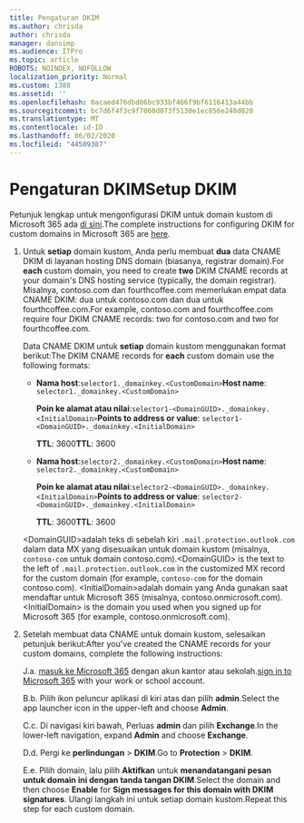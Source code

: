 ```yaml
---
title: Pengaturan DKIM
ms.author: chrisda
author: chrisda
manager: dansimp
ms.audience: ITPro
ms.topic: article
ROBOTS: NOINDEX, NOFOLLOW
localization_priority: Normal
ms.custom: 1388
ms.assetid: ''
ms.openlocfilehash: 0acaed476dbd06bc933bf466f9bf6116413a44bb
ms.sourcegitcommit: bc7d6f4f3c9f7060d073f5130e1ec856e248d020
ms.translationtype: MT
ms.contentlocale: id-ID
ms.lasthandoff: 06/02/2020
ms.locfileid: "44509387"
---
```

# <a name="setup-dkim"></a><span data-ttu-id="9f940-102">Pengaturan DKIM</span><span class="sxs-lookup"><span data-stu-id="9f940-102">Setup DKIM</span></span>

<span data-ttu-id="9f940-103">Petunjuk lengkap untuk mengonfigurasi DKIM untuk domain kustom di Microsoft 365 ada [di sini](https://docs.microsoft.com/microsoft-365/security/office-365-security/use-dkim-to-validate-outbound-email#steps-you-need-to-do-to-manually-set-up-dkim).</span><span class="sxs-lookup"><span data-stu-id="9f940-103">The complete instructions for configuring DKIM for custom domains in Microsoft 365 are [here](https://docs.microsoft.com/microsoft-365/security/office-365-security/use-dkim-to-validate-outbound-email#steps-you-need-to-do-to-manually-set-up-dkim).</span></span>

1. <span data-ttu-id="9f940-104">Untuk **setiap** domain kustom, Anda perlu membuat **dua** data CNAME DKIM di layanan hosting DNS domain (biasanya, registrar domain).</span><span class="sxs-lookup"><span data-stu-id="9f940-104">For **each** custom domain, you need to create **two** DKIM CNAME records at your domain's DNS hosting service (typically, the domain registrar).</span></span> <span data-ttu-id="9f940-105">Misalnya, contoso.com dan fourthcoffee.com memerlukan empat data CNAME DKIM: dua untuk contoso.com dan dua untuk fourthcoffee.com.</span><span class="sxs-lookup"><span data-stu-id="9f940-105">For example, contoso.com and fourthcoffee.com require four DKIM CNAME records: two for contoso.com and two for fourthcoffee.com.</span></span>

   <span data-ttu-id="9f940-106">Data CNAME DKIM untuk **setiap** domain kustom menggunakan format berikut:</span><span class="sxs-lookup"><span data-stu-id="9f940-106">The DKIM CNAME records for **each** custom domain use the following formats:</span></span>

   - <span data-ttu-id="9f940-107">**Nama host**:`selector1._domainkey.<CustomDomain>`</span><span class="sxs-lookup"><span data-stu-id="9f940-107">**Host name**: `selector1._domainkey.<CustomDomain>`</span></span>

     <span data-ttu-id="9f940-108">**Poin ke alamat atau nilai**:`selector1-<DomainGUID>._domainkey.<InitialDomain>`</span><span class="sxs-lookup"><span data-stu-id="9f940-108">**Points to address or value**: `selector1-<DomainGUID>._domainkey.<InitialDomain>`</span></span>

     <span data-ttu-id="9f940-109">**TTL**: 3600</span><span class="sxs-lookup"><span data-stu-id="9f940-109">**TTL**: 3600</span></span>

   - <span data-ttu-id="9f940-110">**Nama host**:`selector2._domainkey.<CustomDomain>`</span><span class="sxs-lookup"><span data-stu-id="9f940-110">**Host name**: `selector2._domainkey.<CustomDomain>`</span></span>

     <span data-ttu-id="9f940-111">**Poin ke alamat atau nilai**:`selector2-<DomainGUID>._domainkey.<InitialDomain>`</span><span class="sxs-lookup"><span data-stu-id="9f940-111">**Points to address or value**: `selector2-<DomainGUID>._domainkey.<InitialDomain>`</span></span>

     <span data-ttu-id="9f940-112">**TTL**: 3600</span><span class="sxs-lookup"><span data-stu-id="9f940-112">**TTL**: 3600</span></span>

   <span data-ttu-id="9f940-113">\<DomainGUID\>adalah teks di sebelah kiri `.mail.protection.outlook.com` dalam data MX yang disesuaikan untuk domain kustom (misalnya, `contoso-com` untuk domain contoso.com).</span><span class="sxs-lookup"><span data-stu-id="9f940-113">\<DomainGUID\> is the text to the left of `.mail.protection.outlook.com` in the customized MX record for the custom domain (for example, `contoso-com` for the domain contoso.com).</span></span> <span data-ttu-id="9f940-114">\<InitialDomain\>adalah domain yang Anda gunakan saat mendaftar untuk Microsoft 365 (misalnya, contoso.onmicrosoft.com).</span><span class="sxs-lookup"><span data-stu-id="9f940-114">\<InitialDomain\> is the domain you used when you signed up for Microsoft 365 (for example, contoso.onmicrosoft.com).</span></span>

2. <span data-ttu-id="9f940-115">Setelah membuat data CNAME untuk domain kustom, selesaikan petunjuk berikut:</span><span class="sxs-lookup"><span data-stu-id="9f940-115">After you've created the CNAME records for your custom domains, complete the following instructions:</span></span>

   <span data-ttu-id="9f940-116">J.</span><span class="sxs-lookup"><span data-stu-id="9f940-116">a.</span></span> <span data-ttu-id="9f940-117">[masuk ke Microsoft 365](https://support.office.microsoft.com/article/e9eb7d51-5430-4929-91ab-6157c5a050b4) dengan akun kantor atau sekolah.</span><span class="sxs-lookup"><span data-stu-id="9f940-117">[sign in to Microsoft 365](https://support.office.microsoft.com/article/e9eb7d51-5430-4929-91ab-6157c5a050b4) with your work or school account.</span></span>

   <span data-ttu-id="9f940-118">B.</span><span class="sxs-lookup"><span data-stu-id="9f940-118">b.</span></span> <span data-ttu-id="9f940-119">Pilih ikon peluncur aplikasi di kiri atas dan pilih **admin**.</span><span class="sxs-lookup"><span data-stu-id="9f940-119">Select the app launcher icon in the upper-left and choose **Admin**.</span></span>

   <span data-ttu-id="9f940-120">C.</span><span class="sxs-lookup"><span data-stu-id="9f940-120">c.</span></span> <span data-ttu-id="9f940-121">Di navigasi kiri bawah, Perluas **admin** dan pilih **Exchange**.</span><span class="sxs-lookup"><span data-stu-id="9f940-121">In the lower-left navigation, expand **Admin** and choose **Exchange**.</span></span>

   <span data-ttu-id="9f940-122">D.</span><span class="sxs-lookup"><span data-stu-id="9f940-122">d.</span></span> <span data-ttu-id="9f940-123">Pergi ke **perlindungan**  >  **DKIM**.</span><span class="sxs-lookup"><span data-stu-id="9f940-123">Go to **Protection** > **DKIM**.</span></span>

   <span data-ttu-id="9f940-124">E.</span><span class="sxs-lookup"><span data-stu-id="9f940-124">e.</span></span> <span data-ttu-id="9f940-125">Pilih domain, lalu pilih **Aktifkan** untuk **menandatangani pesan untuk domain ini dengan tanda tangan DKIM**.</span><span class="sxs-lookup"><span data-stu-id="9f940-125">Select the domain and then choose **Enable** for **Sign messages for this domain with DKIM signatures**.</span></span> <span data-ttu-id="9f940-126">Ulangi langkah ini untuk setiap domain kustom.</span><span class="sxs-lookup"><span data-stu-id="9f940-126">Repeat this step for each custom domain.</span></span>
